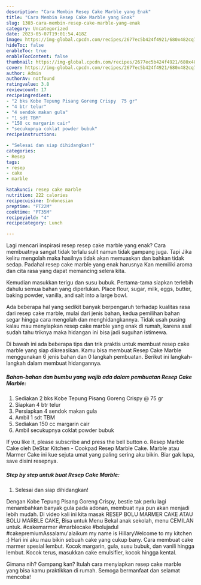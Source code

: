 ```yaml
---
description: "Cara Membin Resep Cake Marble yang Enak"
title: "Cara Membin Resep Cake Marble yang Enak"
slug: 1303-cara-membin-resep-cake-marble-yang-enak
category: Uncategorized
date: 2023-05-07T19:01:54.418Z
image: https://img-global.cpcdn.com/recipes/2677ec5b424f4921/680x482cq70/resep-cake-marble-foto-resep-utama.jpg
hideToc: false
enableToc: true
enableTocContent: false
thumbnail: https://img-global.cpcdn.com/recipes/2677ec5b424f4921/680x482cq70/resep-cake-marble-foto-resep-utama.jpg
cover: https://img-global.cpcdn.com/recipes/2677ec5b424f4921/680x482cq70/resep-cake-marble-foto-resep-utama.jpg
author: Admin
authorAv: notfound
ratingvalue: 3.8
reviewcount: 17
recipeingredient:
- "2 bks Kobe Tepung Pisang Goreng Crispy  75 gr"
- "4 btr telur"
- "4 sendok makan gula"
- "1 sdt TBM"
- "150 cc margarin cair"
- "secukupnya coklat powder bubuk"
recipeinstructions:

- "Selesai dan siap dihidangkan!"
categories:
- Resep
tags:
- resep
- cake
- marble

katakunci: resep cake marble 
nutrition: 222 calories
recipecuisine: Indonesian
preptime: "PT22M"
cooktime: "PT35M"
recipeyield: "4"
recipecategory: Lunch

---
```



Lagi mencari inspirasi resep resep cake marble yang enak? Cara membuatnya sangat tidak terlalu sulit namun tidak gampang juga. Tapi Jika keliru mengolah maka hasilnya tidak akan memuaskan dan bahkan tidak sedap. Padahal resep cake marble yang enak harusnya Kan memiliki aroma dan cita rasa yang dapat memancing selera kita.


Kemudian masukkan terigu dan susu bubuk. Pertama-tama siapkan terlebih dahulu semua bahan yang diperlukan. Place flour, sugar, milk, eggs, butter, baking powder, vanilla, and salt into a large bowl.

Ada beberapa hal yang sedikit banyak berpengaruh terhadap kualitas rasa dari resep cake marble, mulai dari jenis bahan, kedua pemilihan bahan segar hingga cara mengolah dan menghidangkannya. Tidak usah pusing kalau mau menyiapkan resep cake marble yang enak di rumah, karena asal sudah tahu triknya maka hidangan ini bisa jadi suguhan istimewa.


Di bawah ini ada beberapa tips dan trik praktis untuk membuat resep cake marble yang siap dikreasikan. Kamu bisa membuat Resep Cake Marble menggunakan 6 jenis bahan dan 0 langkah pembuatan. Berikut ini langkah-langkah dalam membuat hidangannya.

<!--inarticleads1-->

##### Bahan-bahan dan bumbu yang wajib ada dalam pembuatan Resep Cake Marble:

1. Sediakan 2 bks Kobe Tepung Pisang Goreng Crispy @ 75 gr
1. Siapkan 4 btr telur
1. Persiapkan 4 sendok makan gula
1. Ambil 1 sdt TBM
1. Sediakan 150 cc margarin cair
1. Ambil secukupnya coklat powder bubuk


If you like it, please subscribe and press the bell button o. Resep Marble Cake oleh DeStar Kitchen - Cookpad Resep Marble Cake. Marble atau Marmer Cake ini kue sejuta umat yang paling sering aku bikin. Biar gak lupa, save disini resepnya. 

<!--inarticleads2-->

##### Step by step untuk buat Resep Cake Marble:


1. Selesai dan siap dihidangkan!

Dengan Kobe Tepung Pisang Goreng Crispy, bestie tak perlu lagi menambahkan banyak gula pada adonan, membuat nya pun akan menjadi lebih mudah. Di video kali ini kita masak RESEP BOLU MARMER CAKE ATAU BOLU MARBLE CAKE, Bisa untuk Menu Bekal anak sekolah, menu CEMILAN untuk. #cakemarmer #marblecake #bolujadul #cakepremiumAssalamu&#39;alaikum my name is HillaryWelcome to my kitchen :) Hari ini aku mau bikin sebuah cake yang cukup bany. Cara membuat cake marmer spesial lembut. Kocok margarin, gula, susu bubuk, dan vanili hingga lembut. Kocok terus, masukkan cake emulsifier, kocok hingga kental. 

Gimana nih? Gampang kan? Itulah cara menyiapkan resep cake marble yang bisa kamu praktikkan di rumah. Semoga bermanfaat dan selamat mencoba!
